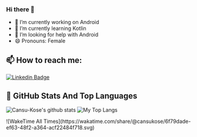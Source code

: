 ### Hi there 👋

- 🔭 I’m currently working on Android
- 🌱 I’m currently learning  Kotlin
- 🤔 I’m looking for help with Android
- 😄 Pronouns: Female
 ## 📫 How to reach me:
[![Linkedin Badge](https://img.shields.io/badge/cansukose-follow%20on%20linkedin-blue?style=for-the-badge&logo=linkedin)](https://www.linkedin.com/in/cansu-k%C3%B6se-2b31331b6/)


 ## 📌 GitHub Stats And Top Languages

<p float="center">
  <img  src="https://github-readme-stats.vercel.app/api?username=Cansu-Kose&show_icons=true&count_private=true&hide=contribs,issues" alt="Cansu-Kose's github stats" />
  <img  src="https://github-readme-stats.vercel.app/api/top-langs/?username=Cansu-Kose&layout=compact&hide=html,css" alt="My Top Langs" />
</p>

 
<p float="center" >
![WakeTime All Times](https://wakatime.com/share/@cansukose/6f79dade-ef63-48f2-a364-acf22484f718.svg)
</p>
